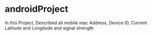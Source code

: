 # androidProject
In this Project, Described  all mobile mac Address, Device ID, Current Latitude and Longitude and signal strength
